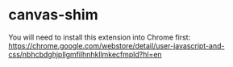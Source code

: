 # canvas-shim
You will need to install this extension into Chrome first:
https://chrome.google.com/webstore/detail/user-javascript-and-css/nbhcbdghjpllgmfilhnhkllmkecfmpld?hl=en

